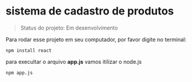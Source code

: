 # sistema de cadastro de produtos

> Status do projeto: Em desenvolvimento

Para rodar esse projeto em seu computador, por favor digite no terminal:

```
npm install react
```

para execultar o arquivo **app.js** vamos itilizar o node.js
    
```
npm app.js
```
